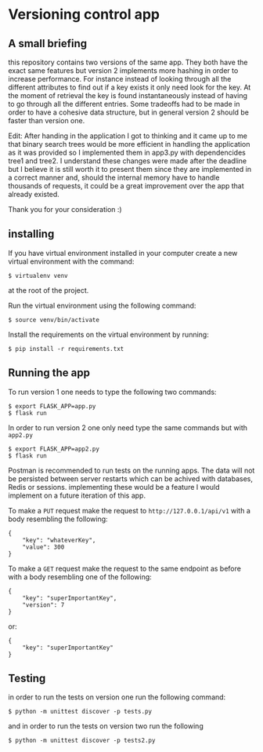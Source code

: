 # Versioning control app #

## A small briefing ##

this repository contains two versions of the same app. They both have the exact same features but version 2 implements more hashing in order to increase performance. For instance instead of looking through all the different attributes to find out if a key exists it only need look for the key. At the moment of retrieval the key is found instantaneously instead of having to go through all the different entries. Some tradeoffs had to be made in order to have a cohesive data structure, but in general version 2 should be faster than version one.

Edit: After handing in the application I got to thinking and it came up to me that binary search trees would be more efficient in handling the application as it was provided so I implemented them in app3.py with dependencides tree1 and tree2. I understand these changes were made after the deadline but I believe it is still worth it to present them since they are implemented in a correct manner and, should the internal memory have to handle thousands of requests, it could be a great improvement over the app that already existed. 

Thank you for your consideration :)

## installing ##

If you have virtual environment installed in your computer create a new virtual environment with the command:

`$ virtualenv venv`

at the root of the project.


Run the virtual environment using the following command:

`$ source venv/bin/activate`

Install the requirements on the virtual environment by running:

`$ pip install -r requirements.txt`

## Running the app ##

To run version 1 one needs to type the following two commands:

    $ export FLASK_APP=app.py
    $ flask run

In order to run version 2 one only need type the same commands but with `app2.py`

    $ export FLASK_APP=app2.py
    $ flask run

Postman is recommended to run tests on the running apps. The data will not be persisted between server restarts which can be achived with databases, Redis or sessions. implementing these would be a feature I would implement on a future iteration of this app.

To make a `PUT` request make the request to `http://127.0.0.1/api/v1` with a body resembling the following:

    {
        "key": "whateverKey",
        "value": 300
    }

To make a `GET` request make the request to the same endpoint as before with a body resembling one of the following:

    {
        "key": "superImportantKey",
        "version": 7
    }

or:

    {
        "key": "superImportantKey"
    }

## Testing ##

in order to run the tests on version one run the following command:

    $ python -m unittest discover -p tests.py

and in order to run the tests on version two run the following

    $ python -m unittest discover -p tests2.py